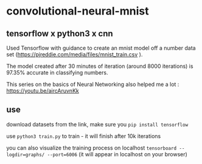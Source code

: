 # convolutional-neural-mnist
## tensorflow x python3 x cnn

Used Tensorflow with guidance to create an mnist model off a number data set (https://pjreddie.com/media/files/mnist_train.csv ).

The model created after 30 minutes of iteration (around 8000 iterations) is 97.35% accurate in classifying numbers.

This series on the basics of Neural Networking also helped me a lot : https://youtu.be/aircAruvnKk

## use

download datasets from the link, make sure you `pip install tensorflow`

use `python3 train.py` to train - it will finish after 10k iterations

you can also visualize the training process on localhost
`tensorboard --logdir=graphs/ --port=6006` (it will appear in localhost on your browser)



